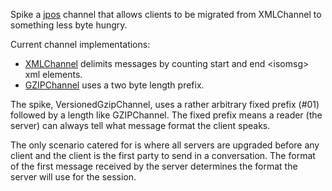 Spike a [jpos](http://jpos.org) channel that allows clients to be migrated from XMLChannel to something less byte hungry.

Current channel implementations:

* [XMLChannel](https://github.com/jpos/jPOS/blob/master/jpos/src/main/java/org/jpos/iso/channel/XMLChannel.java) delimits messages by counting start and end &lt;isomsg&gt; xml elements.
* [GZIPChannel](https://github.com/jpos/jPOS/blob/master/jpos/src/main/java/org/jpos/iso/channel/GZIPChannel.java) uses a two byte length prefix.

The spike, VersionedGzipChannel, uses a rather arbitrary fixed prefix (#01) followed by a length like GZIPChannel. The fixed prefix means a reader (the server) can always tell what message format the client speaks.

The only scenario catered for is where all servers are upgraded before any client and the client is the first party to send in a conversation. The format of the first message received by the server determines the format the server will use for the session.
